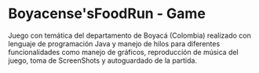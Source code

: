 # Boyacense'sFoodRun - Game
Juego con temática del departamento de Boyacá (Colombia) realizado con lenguaje de programación Java y manejo de hilos para diferentes funcionalidades como manejo de gráficos, reproducción de música del juego, toma de ScreenShots y autoguardado de la partida.
